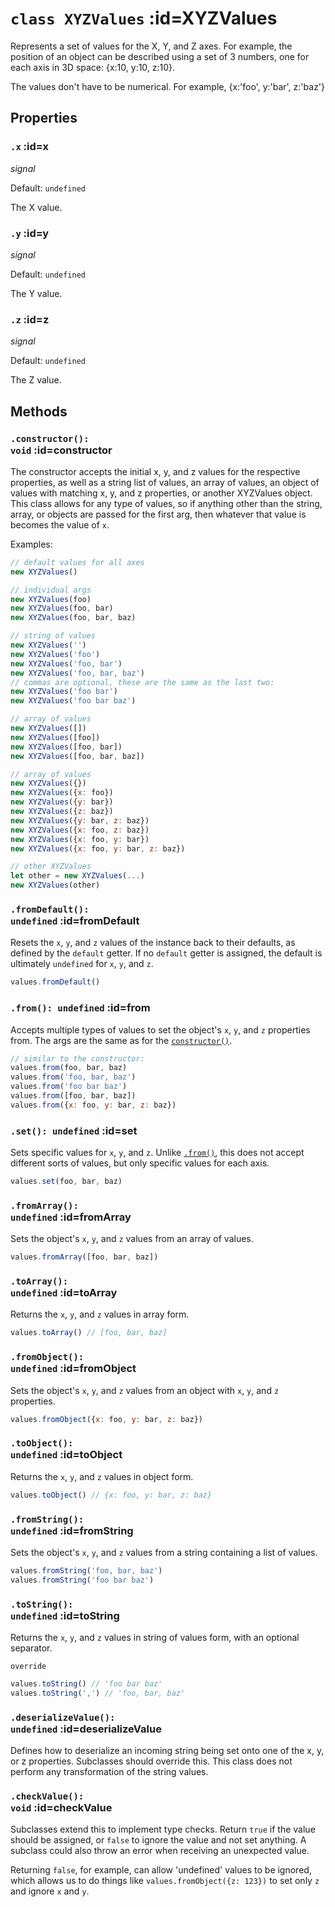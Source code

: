 
# <code>class <b>XYZValues</b></code> :id=XYZValues

Represents a set of values for the X, Y, and Z axes. For example, the
position of an object can be described using a set of 3 numbers, one for each
axis in 3D space: {x:10, y:10, z:10}.

The values don't have to be numerical. For example,
{x:'foo', y:'bar', z:'baz'}

## Properties




### <code>.<b>x</b></code> :id=x

*signal*

Default: `undefined`

The X value.
        


### <code>.<b>y</b></code> :id=y

*signal*

Default: `undefined`

The Y value.
        


### <code>.<b>z</b></code> :id=z

*signal*

Default: `undefined`

The Z value.
        

## Methods




### <code>.<b>constructor</b>(): void</code> :id=constructor

The constructor accepts the initial x, y, and z values for
the respective properties, as well as a string list of values, an array
of values, an object of values with matching x, y, and z properties, or
another XYZValues object. This class allows for any type of values, so if
anything other than the string, array, or objects are passed for the
first arg, then whatever that value is becomes the value of `x`.

Examples:

```js
// default values for all axes
new XYZValues()

// individual args
new XYZValues(foo)
new XYZValues(foo, bar)
new XYZValues(foo, bar, baz)

// string of values
new XYZValues('')
new XYZValues('foo')
new XYZValues('foo, bar')
new XYZValues('foo, bar, baz')
// commas are optional, these are the same as the last two:
new XYZValues('foo bar')
new XYZValues('foo bar baz')

// array of values
new XYZValues([])
new XYZValues([foo])
new XYZValues([foo, bar])
new XYZValues([foo, bar, baz])

// array of values
new XYZValues({})
new XYZValues({x: foo})
new XYZValues({y: bar})
new XYZValues({z: baz})
new XYZValues({y: bar, z: baz})
new XYZValues({x: foo, z: baz})
new XYZValues({x: foo, y: bar})
new XYZValues({x: foo, y: bar, z: baz})

// other XYZValues
let other = new XYZValues(...)
new XYZValues(other)
```
        


### <code>.<b>fromDefault</b>(): undefined</code> :id=fromDefault

Resets the `x`, `y`, and `z` values of the instance back
to their defaults, as defined by the `default` getter. If no `default`
getter is assigned, the default is ultimately `undefined` for `x`, `y`, and
`z`.

```js
values.fromDefault()
```
        


### <code>.<b>from</b>(): undefined</code> :id=from

Accepts multiple types of values to set the object's `x`, `y`, and `z` properties from. The args are the same as for the [`constructor()`](#constructor).

```js
// similar to the constructor:
values.from(foo, bar, baz)
values.from('foo, bar, baz')
values.from('foo bar baz')
values.from([foo, bar, baz])
values.from({x: foo, y: bar, z: baz})
```
        


### <code>.<b>set</b>(): undefined</code> :id=set

Sets specific values for `x`, `y`, and `z`. Unlike
[`.from()`](#from), this does not accept different sorts of values, but
only specific values for each axis.

```js
values.set(foo, bar, baz)
```
        


### <code>.<b>fromArray</b>(): undefined</code> :id=fromArray

Sets the object's `x`, `y`, and `z` values from an array of values.

```js
values.fromArray([foo, bar, baz])
```
        


### <code>.<b>toArray</b>(): undefined</code> :id=toArray

Returns the `x`, `y`, and `z` values in array form.

```js
values.toArray() // [foo, bar, baz]
```
        


### <code>.<b>fromObject</b>(): undefined</code> :id=fromObject

Sets the object's `x`, `y`, and `z` values from an
object with `x`, `y`, and `z` properties.

```js
values.fromObject({x: foo, y: bar, z: baz})
```
        


### <code>.<b>toObject</b>(): undefined</code> :id=toObject

Returns the `x`, `y`, and `z` values in object form.

```js
values.toObject() // {x: foo, y: bar, z: baz}
```
        


### <code>.<b>fromString</b>(): undefined</code> :id=fromString

Sets the object's `x`, `y`, and `z` values from a
string containing a list of values.

```js
values.fromString('foo, bar, baz')
values.fromString('foo bar baz')
```
        


### <code>.<b>toString</b>(): undefined</code> :id=toString

Returns the `x`, `y`, and `z` values in string of values form, with an optional separator.

`override`

```js
values.toString() // 'foo bar baz'
values.toString(',') // 'foo, bar, baz'
```
        


### <code>.<b>deserializeValue</b>(): undefined</code> :id=deserializeValue

Defines how to deserialize an incoming string
being set onto one of the x, y, or z properties. Subclasses should
override this. This class does not perform any transformation of the
string values.
        


### <code>.<b>checkValue</b>(): void</code> :id=checkValue

Subclasses extend this to implement type checks.
Return `true` if the value should be assigned, or `false` to ignore the
value and not set anything. A subclass could also throw an error when
receiving an unexpected value.

Returning `false`, for example, can allow 'undefined' values to be
ignored, which allows us to do things like `values.fromObject({z: 123})`
to set only `z` and ignore `x` and `y`.
        
        